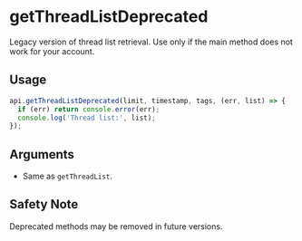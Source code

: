 # getThreadListDeprecated

Legacy version of thread list retrieval. Use only if the main method does not work for your account.

## Usage
```js
api.getThreadListDeprecated(limit, timestamp, tags, (err, list) => {
  if (err) return console.error(err);
  console.log('Thread list:', list);
});
```

## Arguments
- Same as `getThreadList`.

## Safety Note
Deprecated methods may be removed in future versions.
